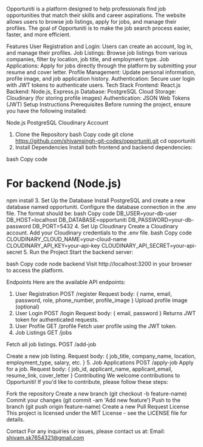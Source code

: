 Opportuniti is a platform designed to help professionals find job opportunities that match their skills and career aspirations. The website allows users to browse job listings, apply for jobs, and manage their profiles. The goal of Opportuniti is to make the job search process easier, faster, and more efficient.

Features
User Registration and Login: Users can create an account, log in, and manage their profiles.
Job Listings: Browse job listings from various companies, filter by location, job title, and employment type.
Job Applications: Apply for jobs directly through the platform by submitting your resume and cover letter.
Profile Management: Update personal information, profile image, and job application history.
Authentication: Secure user login with JWT tokens to authenticate users.
Tech Stack
Frontend: React.js
Backend: Node.js, Express.js
Database: PostgreSQL
Cloud Storage: Cloudinary (for storing profile images)
Authentication: JSON Web Tokens (JWT)
Setup Instructions
Prerequisites
Before running the project, ensure you have the following installed:

Node.js
PostgreSQL
Cloudinary Account
1. Clone the Repository
bash
Copy code
git clone https://github.com/shivamsingh-git-codes/opportuniti.git
cd opportuniti
2. Install Dependencies
Install both frontend and backend dependencies:

bash
Copy code
# For backend (Node.js)
npm install
3. Set Up the Database
Install PostgreSQL and create a new database named opportuniti.
Configure the database connection in the .env file. The format should be:
bash
Copy code
DB_USER=your-db-user
DB_HOST=localhost
DB_DATABASE=opportuniti
DB_PASSWORD=your-db-password
DB_PORT=5432
4. Set Up Cloudinary
Create a Cloudinary account.
Add your Cloudinary credentials to the .env file.
bash
Copy code
CLOUDINARY_CLOUD_NAME=your-cloud-name
CLOUDINARY_API_KEY=your-api-key
CLOUDINARY_API_SECRET=your-api-secret
5. Run the Project
Start the backend server:

bash
Copy code
node backend
Visit http://localhost:3200 in your browser to access the platform.

Endpoints
Here are the available API endpoints:

1. User Registration
POST /register
Request body: { name, email, password, role, phone_number, profile_image }
Upload profile image (optional)
2. User Login
POST /login
Request body: { email, password }
Returns JWT token for authenticated requests.
3. User Profile
GET /profile
Fetch user profile using the JWT token.
4. Job Listings
GET /jobs

Fetch all job listings.
POST /add-job

Create a new job listing.
Request body: { job_title, company_name, location, employment_type, salary, etc. }
5. Job Applications
POST /apply-job
Apply for a job.
Request body: { job_id, applicant_name, applicant_email, resume_link, cover_letter }
Contributing
We welcome contributions to Opportuniti! If you'd like to contribute, please follow these steps:

Fork the repository
Create a new branch (git checkout -b feature-name)
Commit your changes (git commit -am 'Add new feature')
Push to the branch (git push origin feature-name)
Create a new Pull Request
License
This project is licensed under the MIT License - see the LICENSE file for details.

Contact
For any inquiries or issues, please contact us at:
Email: shivam.sk7654321@gmail.com

